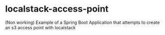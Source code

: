 # localstack-access-point
(Non working) Example of a Spring Boot Application that attempts to create an s3 access point with localstack
